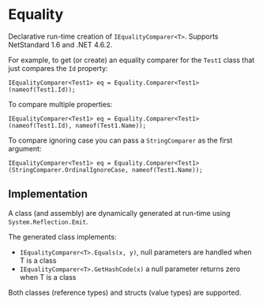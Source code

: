 # Equality

Declarative run-time creation of `IEqualityComparer<T>`.  Supports NetStandard 1.6 and .NET 4.6.2.

For example, to get (or create) an equality comparer for the `Test1` class that just compares the `Id` property:
```
IEqualityComparer<Test1> eq = Equality.Comparer<Test1>(nameof(Test1.Id));
```

To compare multiple properties:
```
IEqualityComparer<Test1> eq = Equality.Comparer<Test1>(nameof(Test1.Id), nameof(Test1.Name));
```

To compare ignoring case you can pass a `StringComparer` as the first argument:
```
IEqualityComparer<Test1> eq = Equality.Comparer<Test1>(StringComparer.OrdinalIgnoreCase, nameof(Test1.Name));
```

## Implementation

A class (and assembly) are dynamically generated at run-time using `System.Reflection.Emit`.

The generated class implements:
* `IEqualityComparer<T>.Equals(x, y)`, null parameters are handled when T is a class
* `IEqualityComparer<T>.GetHashCode(x)` a null parameter returns zero when T is a class

Both classes (reference types) and structs (value types) are supported.

